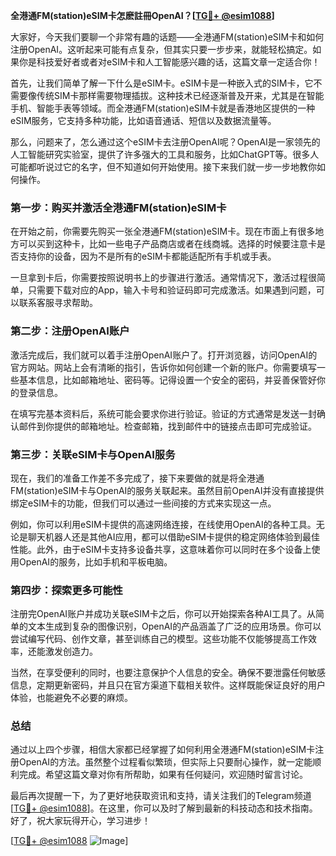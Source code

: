 **全港通FM(station)eSIM卡怎麽註冊OpenAI？[[TG💪+ @esim1088](https://t.me/s/esim1088)]**

大家好，今天我们要聊一个非常有趣的话题——全港通FM(station)eSIM卡和如何注册OpenAI。这听起来可能有点复杂，但其实只要一步步来，就能轻松搞定。如果你是科技爱好者或者对eSIM卡和人工智能感兴趣的话，这篇文章一定适合你！

首先，让我们简单了解一下什么是eSIM卡。eSIM卡是一种嵌入式的SIM卡，它不需要像传统SIM卡那样需要物理插拔。这种技术已经逐渐普及开来，尤其是在智能手机、智能手表等领域。而全港通FM(station)eSIM卡就是香港地区提供的一种eSIM服务，它支持多种功能，比如语音通话、短信以及数据流量等。

那么，问题来了，怎么通过这个eSIM卡去注册OpenAI呢？OpenAI是一家领先的人工智能研究实验室，提供了许多强大的工具和服务，比如ChatGPT等。很多人可能都听说过它的名字，但不知道如何开始使用。接下来我们就一步一步地教你如何操作。

### 第一步：购买并激活全港通FM(station)eSIM卡

在开始之前，你需要先购买一张全港通FM(station)eSIM卡。现在市面上有很多地方可以买到这种卡，比如一些电子产品商店或者在线商城。选择的时候要注意卡是否支持你的设备，因为不是所有的eSIM卡都能适配所有手机或手表。

一旦拿到卡后，你需要按照说明书上的步骤进行激活。通常情况下，激活过程很简单，只需要下载对应的App，输入卡号和验证码即可完成激活。如果遇到问题，可以联系客服寻求帮助。

### 第二步：注册OpenAI账户

激活完成后，我们就可以着手注册OpenAI账户了。打开浏览器，访问OpenAI的官方网站。网站上会有清晰的指引，告诉你如何创建一个新的账户。你需要填写一些基本信息，比如邮箱地址、密码等。记得设置一个安全的密码，并妥善保管好你的登录信息。

在填写完基本资料后，系统可能会要求你进行验证。验证的方式通常是发送一封确认邮件到你提供的邮箱地址。检查邮箱，找到邮件中的链接点击即可完成验证。

### 第三步：关联eSIM卡与OpenAI服务

现在，我们的准备工作差不多完成了，接下来要做的就是将全港通FM(station)eSIM卡与OpenAI的服务关联起来。虽然目前OpenAI并没有直接提供绑定eSIM卡的功能，但我们可以通过一些间接的方式来实现这一点。

例如，你可以利用eSIM卡提供的高速网络连接，在线使用OpenAI的各种工具。无论是聊天机器人还是其他AI应用，都可以借助eSIM卡提供的稳定网络体验到最佳性能。此外，由于eSIM卡支持多设备共享，这意味着你可以同时在多个设备上使用OpenAI的服务，比如手机和平板电脑。

### 第四步：探索更多可能性

注册完OpenAI账户并成功关联eSIM卡之后，你可以开始探索各种AI工具了。从简单的文本生成到复杂的图像识别，OpenAI的产品涵盖了广泛的应用场景。你可以尝试编写代码、创作文章，甚至训练自己的模型。这些功能不仅能够提高工作效率，还能激发创造力。

当然，在享受便利的同时，也要注意保护个人信息的安全。确保不要泄露任何敏感信息，定期更新密码，并且只在官方渠道下载相关软件。这样既能保证良好的用户体验，也能避免不必要的麻烦。

### 总结

通过以上四个步骤，相信大家都已经掌握了如何利用全港通FM(station)eSIM卡注册OpenAI的方法。虽然整个过程看似繁琐，但实际上只要耐心操作，就一定能顺利完成。希望这篇文章对你有所帮助，如果有任何疑问，欢迎随时留言讨论。

最后再次提醒一下，为了更好地获取资讯和支持，请关注我们的Telegram频道[[TG💪+ @esim1088](https://t.me/s/esim1088)]。在这里，你可以及时了解到最新的科技动态和技术指南。好了，祝大家玩得开心，学习进步！

[[TG💪+ @esim1088](https://t.me/s/esim1088) ![Image](https://i.postimg.cc/4NQfJmqS/Snipaste-2025-05-13-00-14-12.png)]